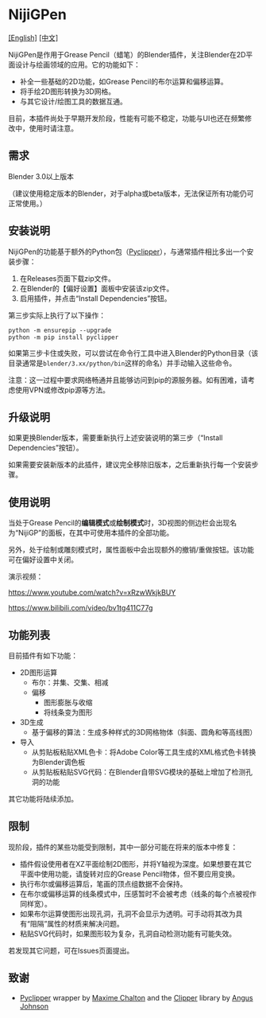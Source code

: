 # NijiGPen

[[English]](README.md) [[中文]](README_zh.md)

NijiGPen是作用于Grease Pencil（蜡笔）的Blender插件，关注Blender在2D平面设计与绘画领域的应用。它的功能如下：

- 补全一些基础的2D功能，如Grease Pencil的布尔运算和偏移运算。
- 将手绘2D图形转换为3D网格。
- 与其它设计/绘图工具的数据互通。

目前，本插件尚处于早期开发阶段，性能有可能不稳定，功能与UI也还在频繁修改中，使用时请注意。

## 需求

Blender 3.0以上版本

（建议使用稳定版本的Blender，对于alpha或beta版本，无法保证所有功能仍可正常使用。）

## 安装说明

NijiGPen的功能基于额外的Python包（[Pyclipper](https://pypi.org/project/pyclipper/)），与通常插件相比多出一个安装步骤：

1. 在Releases页面下载zip文件。
2. 在Blender的【偏好设置】面板中安装该zip文件。
3. 启用插件，并点击“Install Dependencies”按钮。

第三步实际上执行了以下操作：
```
python -m ensurepip --upgrade
python -m pip install pyclipper
```
如果第三步卡住或失败，可以尝试在命令行工具中进入Blender的Python目录（该目录通常是`blender/3.xx/python/bin`这样的命名）并手动输入这些命令。

注意：这一过程中要求网络畅通并且能够访问到pip的源服务器。如有困难，请考虑使用VPN或修改pip源等方法。

## 升级说明

如果更换Blender版本，需要重新执行上述安装说明的第三步（“Install Dependencies”按钮）。

如果需要安装新版本的此插件，建议完全移除旧版本，之后重新执行每一个安装步骤。

## 使用说明

当处于Grease Pencil的**编辑模式**或**绘制模式**时，3D视图的侧边栏会出现名为“NijiGP”的面板，在其中可使用本插件的全部功能。

另外，处于绘制或雕刻模式时，属性面板中会出现额外的撤销/重做按钮。该功能可在偏好设置中关闭。

演示视频：

https://www.youtube.com/watch?v=xRzwWkjkBUY

https://www.bilibili.com/video/bv1tg411C77g

## 功能列表

目前插件有如下功能：

- 2D图形运算
    - 布尔：并集、交集、相减
    - 偏移
        - 图形膨胀与收缩
        - 将线条变为图形
- 3D生成
    - 基于偏移的算法：生成多种样式的3D网格物体（斜面、圆角和等高线图）
- 导入
    - 从剪贴板粘贴XML色卡：将Adobe Color等工具生成的XML格式色卡转换为Blender调色板
    - 从剪贴板粘贴SVG代码：在Blender自带SVG模块的基础上增加了检测孔洞的功能

其它功能将陆续添加。

## 限制

现阶段，插件的某些功能受到限制，其中一部分可能在将来的版本中修复：

- 插件假设使用者在XZ平面绘制2D图形，并将Y轴视为深度。如果想要在其它平面中使用功能，请旋转对应的Grease Pencil物体，但不要应用变换。
- 执行布尔或偏移运算后，笔画的顶点组数据不会保持。
- 在布尔或偏移运算的线条模式中，压感暂时不会被考虑（线条的每个点被视作同样宽）。
- 如果布尔运算使图形出现孔洞，孔洞不会显示为透明。可手动将其改为具有“阻隔”属性的材质来解决问题。
- 粘贴SVG代码时，如果图形较为复杂，孔洞自动检测功能有可能失效。

若发现其它问题，可在Issues页面提出。

## 致谢

- [Pyclipper](https://github.com/fonttools/pyclipper) wrapper by [Maxime Chalton](https://sites.google.com/site/maxelsbackyard/home/pyclipper) and the [Clipper](http://www.angusj.com/delphi/clipper.php) library by [Angus Johnson](http://www.angusj.com/delphi/clipper.php)